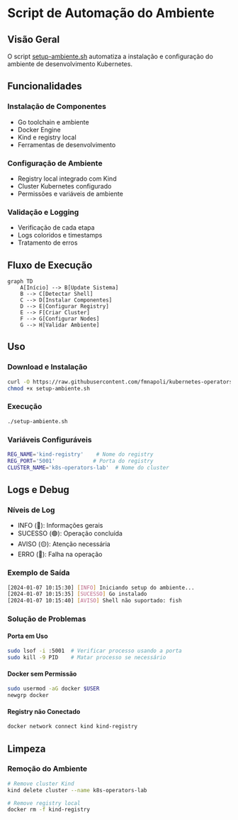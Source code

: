# Script de Automação do Ambiente

## Visão Geral

O script [setup-ambiente.sh](scripts/setup-ambiente.sh) automatiza a instalação e configuração do ambiente de desenvolvimento Kubernetes.

## Funcionalidades

### Instalação de Componentes

- Go toolchain e ambiente
- Docker Engine
- Kind e registry local
- Ferramentas de desenvolvimento

### Configuração de Ambiente

- Registry local integrado com Kind
- Cluster Kubernetes configurado
- Permissões e variáveis de ambiente

### Validação e Logging

- Verificação de cada etapa
- Logs coloridos e timestamps
- Tratamento de erros

## Fluxo de Execução

```mermaid
graph TD
    A[Início] --> B[Update Sistema]
    B --> C[Detectar Shell]
    C --> D[Instalar Componentes]
    D --> E[Configurar Registry]
    E --> F[Criar Cluster]
    F --> G[Configurar Nodes]
    G --> H[Validar Ambiente]
```

## Uso

### Download e Instalação

```bash
curl -O https://raw.githubusercontent.com/fmnapoli/kubernetes-operators-training/main/scripts/setup-ambiente.sh
chmod +x setup-ambiente.sh
```

### Execução

```bash
./setup-ambiente.sh
```

### Variáveis Configuráveis

```bash
REG_NAME='kind-registry'    # Nome do registry
REG_PORT='5001'            # Porta do registry
CLUSTER_NAME='k8s-operators-lab'  # Nome do cluster
```

## Logs e Debug

### Níveis de Log

- INFO (🔵): Informações gerais
- SUCESSO (🟢): Operação concluída
- AVISO (🟡): Atenção necessária  
- ERRO (🔴): Falha na operação

### Exemplo de Saída

```bash
[2024-01-07 10:15:30] [INFO] Iniciando setup do ambiente...
[2024-01-07 10:15:35] [SUCESSO] Go instalado
[2024-01-07 10:15:40] [AVISO] Shell não suportado: fish
```

### Solução de Problemas

#### Porta em Uso

```bash
sudo lsof -i :5001  # Verificar processo usando a porta
sudo kill -9 PID    # Matar processo se necessário
```

#### Docker sem Permissão

```bash
sudo usermod -aG docker $USER
newgrp docker
```

#### Registry não Conectado

```bash
docker network connect kind kind-registry
```

## Limpeza

### Remoção do Ambiente

```bash
# Remove cluster Kind
kind delete cluster --name k8s-operators-lab

# Remove registry local
docker rm -f kind-registry
```
